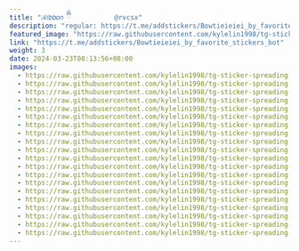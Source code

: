 ```yaml
---
title: "ℛ𝑖𝑏𝑏𝑜𝑛 ྀིྀ           @rvcsx"
description: "regular: https://t.me/addstickers/Bowtieieiei_by_favorite_stickers_bot"
featured_image: "https://raw.githubusercontent.com/kylelin1998/tg-sticker-spreading-worldwide-images/main/img/ddb0f4b7-0f7d-4cbf-8e7a-88fff9664034.jpg"
link: "https://t.me/addstickers/Bowtieieiei_by_favorite_stickers_bot"
weight: 3
date: 2024-03-23T08:13:56+08:00
images:
  - https://raw.githubusercontent.com/kylelin1998/tg-sticker-spreading-worldwide-images/main/img/ddb0f4b7-0f7d-4cbf-8e7a-88fff9664034.jpg
  - https://raw.githubusercontent.com/kylelin1998/tg-sticker-spreading-worldwide-images/main/img/f9e4b8a2-0d4c-4841-8d02-67ea3e4f5c74.jpg
  - https://raw.githubusercontent.com/kylelin1998/tg-sticker-spreading-worldwide-images/main/img/1e735207-9b69-4e0e-ad94-786b4a48a12e.jpg
  - https://raw.githubusercontent.com/kylelin1998/tg-sticker-spreading-worldwide-images/main/img/e0292bb3-07ea-430c-baaa-ce1638fb37bd.jpg
  - https://raw.githubusercontent.com/kylelin1998/tg-sticker-spreading-worldwide-images/main/img/98e641ea-a0f8-4cf4-a0c6-76ffadbd66aa.jpg
  - https://raw.githubusercontent.com/kylelin1998/tg-sticker-spreading-worldwide-images/main/img/805b529d-3c6e-4a42-8c0f-df8bf082411e.jpg
  - https://raw.githubusercontent.com/kylelin1998/tg-sticker-spreading-worldwide-images/main/img/a10d7b31-f7a0-458f-a973-40c831224f4a.jpg
  - https://raw.githubusercontent.com/kylelin1998/tg-sticker-spreading-worldwide-images/main/img/f7f35ada-0b36-4761-bfd9-c3621aa06005.jpg
  - https://raw.githubusercontent.com/kylelin1998/tg-sticker-spreading-worldwide-images/main/img/10a1a9ef-adfd-45a1-b0d5-f58664e4ec52.jpg
  - https://raw.githubusercontent.com/kylelin1998/tg-sticker-spreading-worldwide-images/main/img/fba91797-3d02-48b6-9507-85704af9dcb8.jpg
  - https://raw.githubusercontent.com/kylelin1998/tg-sticker-spreading-worldwide-images/main/img/8154b9ad-5d06-45d7-aad8-b5de72415f6e.jpg
  - https://raw.githubusercontent.com/kylelin1998/tg-sticker-spreading-worldwide-images/main/img/df9bc2ad-3670-4916-b1e4-c51dc7e5171b.jpg
  - https://raw.githubusercontent.com/kylelin1998/tg-sticker-spreading-worldwide-images/main/img/edd898ec-3842-4341-a172-2cb7122b6091.jpg
  - https://raw.githubusercontent.com/kylelin1998/tg-sticker-spreading-worldwide-images/main/img/2a4e501a-d05d-4b5a-b35d-af0e54744ef2.jpg
  - https://raw.githubusercontent.com/kylelin1998/tg-sticker-spreading-worldwide-images/main/img/7e5108f5-0a4c-44d3-b2ad-77bcecd248af.jpg
  - https://raw.githubusercontent.com/kylelin1998/tg-sticker-spreading-worldwide-images/main/img/353afd46-28a8-4405-bef0-2044a5385156.jpg
  - https://raw.githubusercontent.com/kylelin1998/tg-sticker-spreading-worldwide-images/main/img/ac3ad92d-0858-4ffd-a215-a4b0749cdd57.jpg
  - https://raw.githubusercontent.com/kylelin1998/tg-sticker-spreading-worldwide-images/main/img/b2c5204c-b6a0-48ac-93a7-16ad0803a53a.jpg
  - https://raw.githubusercontent.com/kylelin1998/tg-sticker-spreading-worldwide-images/main/img/e383a825-3389-4f8b-84c1-891d1a7ea0c2.jpg
  - https://raw.githubusercontent.com/kylelin1998/tg-sticker-spreading-worldwide-images/main/img/045c3d45-7aff-482b-8517-f3b5e947800b.jpg
---
```

